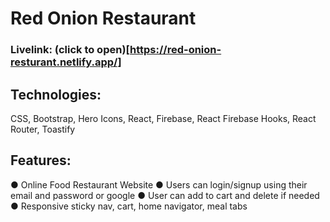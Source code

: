 # Red Onion Restaurant 

### Livelink: (click to open)[https://red-onion-resturant.netlify.app/]

## Technologies: 
CSS, Bootstrap, Hero Icons, React, Firebase, React Firebase Hooks, React
Router, Toastify

## Features:
● Online Food Restaurant Website
● Users can login/signup using their email and password or google
● User can add to cart and delete if needed
● Responsive sticky nav, cart, home navigator, meal tabs
